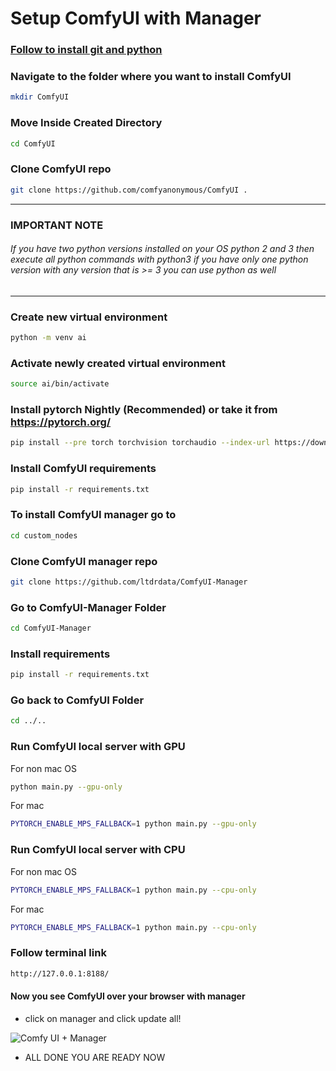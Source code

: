 # Setup ComfyUI with Manager

### [Follow to install git and python](https://github.com/zohaibtariq/youtube-guides/blob/main/setup-git-python.md)

### Navigate to the folder where you want to install ComfyUI
```bash
mkdir ComfyUI
```

### Move Inside Created Directory
```bash
cd ComfyUI
```

### Clone ComfyUI repo
```bash
git clone https://github.com/comfyanonymous/ComfyUI .
```

---

### IMPORTANT NOTE

###### If you have two python versions installed on your OS python 2 and 3 then execute all python commands with python3 if you have only one python version with any version that is >= 3 you can use python as well

---

### Create new virtual environment
```bash
python -m venv ai
```

### Activate newly created virtual environment
```bash
source ai/bin/activate
```

### Install pytorch Nightly (Recommended) or take it from https://pytorch.org/
```bash
pip install --pre torch torchvision torchaudio --index-url https://download.pytorch.org/whl/nightly/cpu
```

### Install ComfyUI requirements
```bash
pip install -r requirements.txt
```

### To install ComfyUI manager go to
```bash
cd custom_nodes
```

### Clone ComfyUI manager repo
```bash
git clone https://github.com/ltdrdata/ComfyUI-Manager
```

### Go to ComfyUI-Manager Folder
```bash
cd ComfyUI-Manager
````

### Install requirements
```bash
pip install -r requirements.txt
```

### Go back to ComfyUI Folder
```bash
cd ../..
````

### Run ComfyUI local server with GPU

For non mac OS

```bash
python main.py --gpu-only
```

For mac

```bash
PYTORCH_ENABLE_MPS_FALLBACK=1 python main.py --gpu-only
```

### Run ComfyUI local server with CPU

For non mac OS

```bash
PYTORCH_ENABLE_MPS_FALLBACK=1 python main.py --cpu-only
```

For mac

```bash
PYTORCH_ENABLE_MPS_FALLBACK=1 python main.py --cpu-only
```

### Follow terminal link
```bash
http://127.0.0.1:8188/
```

#### Now you see ComfyUI over your browser with manager
- click on manager and click update all!

![Comfy UI + Manager](https://github.com/user-attachments/assets/5b780065-c578-4237-b55e-b9833b72ab2f)


- ALL DONE YOU ARE READY NOW
